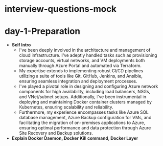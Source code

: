 # interview-questions-mock
# day-1-Preparation
- **Self Intro**
  - I've been deeply involved in the architecture and management of cloud infrastructure. I've adeptly handled tasks such as provisioning storage 
    accounts, virtual networks, and VM deployments both manually through Azure Portal and automated via Terraform.
  - My expertise extends to implementing robust CI/CD pipelines utilizing a suite of tools like Git, GitHub, Jenkins, and Ansible, ensuring 
    seamless integration and deployment processes.
  - I've played a pivotal role in designing and configuring Azure network components for high availability, including load 
    balancers, NSGs, and VNet/subnet setups. Additionally, I've been instrumental in deploying and maintaining Docker container clusters managed 
    by Kubernetes, ensuring scalability and reliability.
  - Furthermore, my experience encompasses tasks like Azure SQL database management, Azure Backup 
    configuration for VMs, and facilitating the migration of on-premises applications to Azure, ensuring optimal performance and data protection 
    through Azure Site Recovery and Backup solutions.
- **Explain Docker Daemon, Docker Kill command, Docker Layer**













  
